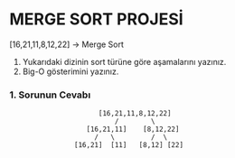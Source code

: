 # MERGE SORT PROJESİ

[16,21,11,8,12,22] -> Merge Sort

1. Yukarıdaki dizinin sort türüne göre aşamalarını yazınız.
2. Big-O gösterimini yazınız.

### 1. Sorunun Cevabı

                          [16,21,11,8,12,22]
                              /        \
                       [16,21,11]    [8,12,22]
                         /   \         /  \
                    [16,21]  [11]   [8,12] [22]
